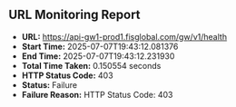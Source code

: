 ## URL Monitoring Report

- **URL:** https://api-gw1-prod1.fisglobal.com/gw/v1/health
- **Start Time:** 2025-07-07T19:43:12.081376
- **End Time:** 2025-07-07T19:43:12.231930
- **Total Time Taken:** 0.150554 seconds
- **HTTP Status Code:** 403
- **Status:** Failure
- **Failure Reason:** HTTP Status Code: 403
